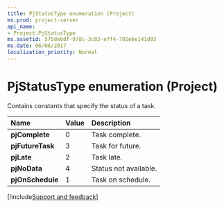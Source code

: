 ```yaml
---
title: PjStatusType enumeration (Project)
ms.prod: project-server
api_name:
- Project.PjStatusType
ms.assetid: 575de6df-978c-3c83-e7f4-792e6e141d93
ms.date: 06/08/2017
localization_priority: Normal
---
```



# PjStatusType enumeration (Project)

Contains constants that specify the status of a task.



|Name|Value|Description|
|:-----|:-----|:-----|
|**pjComplete**|0|Task complete.|
|**pjFutureTask**|3|Task for future.|
|**pjLate**|2|Task late.|
|**pjNoData**|4|Status not available.|
|**pjOnSchedule**|1|Task on schedule.|

[!include[Support and feedback](~/includes/feedback-boilerplate.md)]
